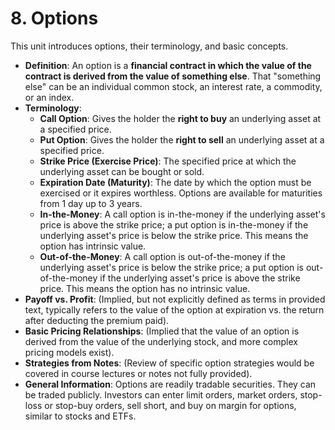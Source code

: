 # 8. Options

This unit introduces options, their terminology, and basic concepts.

- **Definition**: An option is a **financial contract in which the value of the contract is derived from the value of something else**. That "something else" can be an individual common stock, an interest rate, a commodity, or an index.
- **Terminology**:
    - **Call Option**: Gives the holder the **right to buy** an underlying asset at a specified price.
    - **Put Option**: Gives the holder the **right to sell** an underlying asset at a specified price.
    - **Strike Price (Exercise Price)**: The specified price at which the underlying asset can be bought or sold.
    - **Expiration Date (Maturity)**: The date by which the option must be exercised or it expires worthless. Options are available for maturities from 1 day up to 3 years.
    - **In-the-Money**: A call option is in-the-money if the underlying asset's price is above the strike price; a put option is in-the-money if the underlying asset's price is below the strike price. This means the option has intrinsic value.
    - **Out-of-the-Money**: A call option is out-of-the-money if the underlying asset's price is below the strike price; a put option is out-of-the-money if the underlying asset's price is above the strike price. This means the option has no intrinsic value.
- **Payoff vs. Profit**: (Implied, but not explicitly defined as terms in provided text, typically refers to the value of the option at expiration vs. the return after deducting the premium paid).
- **Basic Pricing Relationships**: (Implied that the value of an option is derived from the value of the underlying stock, and more complex pricing models exist).
- **Strategies from Notes**: (Review of specific option strategies would be covered in course lectures or notes not fully provided).
- **General Information**: Options are readily tradable securities. They can be traded publicly. Investors can enter limit orders, market orders, stop-loss or stop-buy orders, sell short, and buy on margin for options, similar to stocks and ETFs.